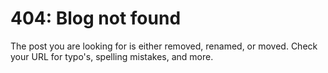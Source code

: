 # 404: Blog not found

The post you are looking for is either removed, renamed, or moved. Check your URL for typo's, spelling mistakes, and more.